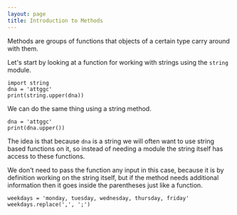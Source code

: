 ```yaml
---
layout: page
title: Introduction to Methods
---
```


Methods are groups of functions that objects of a certain type carry around with
them.

Let's start by looking at a function for working with strings using the `string`
module.

```
import string
dna = 'attggc'
print(string.upper(dna))
```

We can do the same thing using a string method.

```
dna = 'attggc'
print(dna.upper())
```

The idea is that because `dna` is a string we will often want to use string
based functions on it, so instead of needing a module the string itself has
access to these functions.

We don't need to pass the function any input in this case, because it is by
definition working on the string itself, but if the method needs additional
information then it goes inside the parentheses just like a function.

```
weekdays = 'monday, tuesday, wednesday, thursday, friday'
weekdays.replace(',', ';')
```

